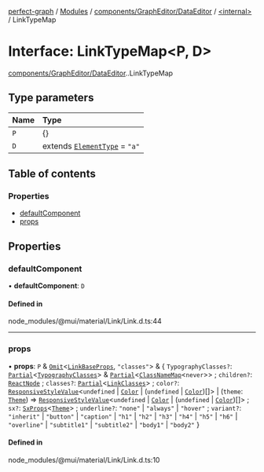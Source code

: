 [perfect-graph](../README.md) / [Modules](../modules.md) / [components/GraphEditor/DataEditor](../modules/components_GraphEditor_DataEditor.md) / [<internal\>](../modules/components_GraphEditor_DataEditor._internal_.md) / LinkTypeMap

# Interface: LinkTypeMap<P, D\>

[components/GraphEditor/DataEditor](../modules/components_GraphEditor_DataEditor.md).[<internal>](../modules/components_GraphEditor_DataEditor._internal_.md).LinkTypeMap

## Type parameters

| Name | Type |
| :------ | :------ |
| `P` | {} |
| `D` | extends [`ElementType`](../modules/components_GraphEditor_DataEditor._internal_.md#elementtype) = ``"a"`` |

## Table of contents

### Properties

- [defaultComponent](components_GraphEditor_DataEditor._internal_.LinkTypeMap.md#defaultcomponent)
- [props](components_GraphEditor_DataEditor._internal_.LinkTypeMap.md#props)

## Properties

### defaultComponent

• **defaultComponent**: `D`

#### Defined in

node_modules/@mui/material/Link/Link.d.ts:44

___

### props

• **props**: `P` & [`Omit`](../modules/components_ClusterNodeContainer._internal_.md#omit)<[`LinkBaseProps`](../modules/components_GraphEditor_DataEditor._internal_.md#linkbaseprops), ``"classes"``\> & { `TypographyClasses?`: [`Partial`](../modules/components_ClusterNodeContainer._internal_.md#partial)<[`TypographyClasses`](components_GraphEditor_DataEditor._internal_.TypographyClasses.md)\> & [`Partial`](../modules/components_ClusterNodeContainer._internal_.md#partial)<[`ClassNameMap`](../modules/components_GraphEditor_DataEditor._internal_.md#classnamemap)<`never`\>\> ; `children?`: [`ReactNode`](../modules/components_ClusterNodeContainer._internal_.md#reactnode) ; `classes?`: [`Partial`](../modules/components_ClusterNodeContainer._internal_.md#partial)<[`LinkClasses`](components_GraphEditor_DataEditor._internal_.LinkClasses.md)\> ; `color?`: [`ResponsiveStyleValue`](../modules/components_GraphEditor_DataEditor._internal_.md#responsivestylevalue)<`undefined` \| [`Color`](../modules/components_Container._internal_.md#color) \| (`undefined` \| [`Color`](../modules/components_Container._internal_.md#color))[]\> \| (`theme`: [`Theme`](components_GraphEditor_DataEditor._internal_.Theme.md)) => [`ResponsiveStyleValue`](../modules/components_GraphEditor_DataEditor._internal_.md#responsivestylevalue)<`undefined` \| [`Color`](../modules/components_Container._internal_.md#color) \| (`undefined` \| [`Color`](../modules/components_Container._internal_.md#color))[]\> ; `sx?`: [`SxProps`](../modules/components_GraphEditor_DataEditor._internal_.md#sxprops)<[`Theme`](components_GraphEditor_DataEditor._internal_.Theme.md)\> ; `underline?`: ``"none"`` \| ``"always"`` \| ``"hover"`` ; `variant?`: ``"inherit"`` \| ``"button"`` \| ``"caption"`` \| ``"h1"`` \| ``"h2"`` \| ``"h3"`` \| ``"h4"`` \| ``"h5"`` \| ``"h6"`` \| ``"overline"`` \| ``"subtitle1"`` \| ``"subtitle2"`` \| ``"body1"`` \| ``"body2"``  }

#### Defined in

node_modules/@mui/material/Link/Link.d.ts:10
